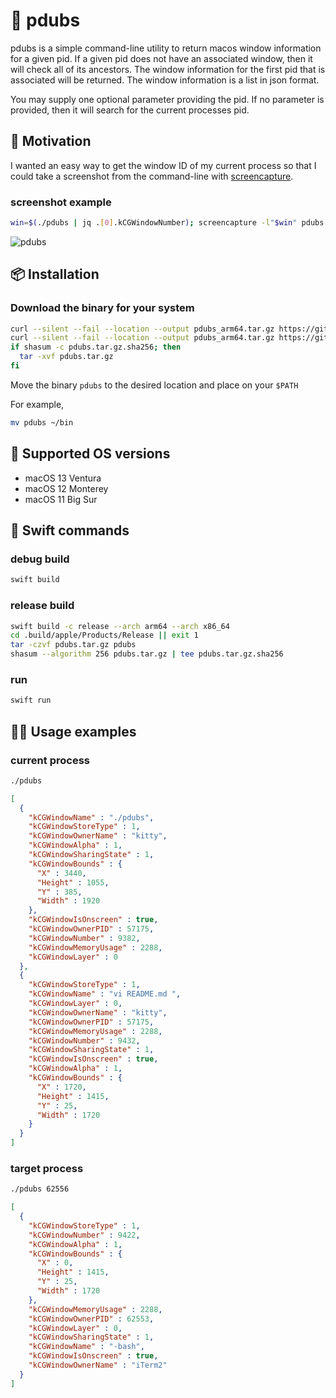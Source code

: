 # 🦬 pdubs
pdubs is a simple command-line utility to return macos window information for a given pid. If a given pid does not have an associated window, then it will check all of its ancestors. The window information for the first pid that is associated will be returned. The window information is a list in json format.

You may supply one optional parameter providing the pid. If no parameter is provided, then it will search for the current processes pid.

## 🤔 Motivation
I wanted an easy way to get the window ID of my current process so that I could take a screenshot from the command-line with [screencapture](https://ss64.com/osx/screencapture.html).  
### screenshot example
```bash
win=$(./pdubs | jq .[0].kCGWindowNumber); screencapture -l"$win" pdubs.png
```
![pdubs](https://github.com/mikesmithgh/pdubs/assets/10135646/5e389586-717a-4f60-9f59-30a40eea1548)

## 📦 Installation

### Download the binary for your system
```sh
curl --silent --fail --location --output pdubs_arm64.tar.gz https://github.com/mikesmithgh/pdubs/releases/download/v1.0.1/pdubs.tar.gz
curl --silent --fail --location --output pdubs_arm64.tar.gz https://github.com/mikesmithgh/pdubs/releases/download/v1.0.1/pdubs.tar.gz.sha256
if shasum -c pdubs.tar.gz.sha256; then 
  tar -xvf pdubs.tar.gz 
fi
```
Move the binary `pdubs` to the desired location and place on your `$PATH`

For example,
```sh
mv pdubs ~/bin
```

## 🍎 Supported OS versions
- macOS 13 Ventura
- macOS 12 Monterey
- macOS 11 Big Sur

## 🔨 Swift commands

### debug build
```sh
swift build
```

### release build
```sh
swift build -c release --arch arm64 --arch x86_64
cd .build/apple/Products/Release || exit 1
tar -czvf pdubs.tar.gz pdubs
shasum --algorithm 256 pdubs.tar.gz | tee pdubs.tar.gz.sha256
```

### run
```sh
swift run
```

## 👩‍💻 Usage examples

### current process
```sh
./pdubs
```
```json
[
  {
    "kCGWindowName" : "./pdubs",
    "kCGWindowStoreType" : 1,
    "kCGWindowOwnerName" : "kitty",
    "kCGWindowAlpha" : 1,
    "kCGWindowSharingState" : 1,
    "kCGWindowBounds" : {
      "X" : 3440,
      "Height" : 1055,
      "Y" : 385,
      "Width" : 1920
    },
    "kCGWindowIsOnscreen" : true,
    "kCGWindowOwnerPID" : 57175,
    "kCGWindowNumber" : 9382,
    "kCGWindowMemoryUsage" : 2288,
    "kCGWindowLayer" : 0
  },
  {
    "kCGWindowStoreType" : 1,
    "kCGWindowName" : "vi README.md ",
    "kCGWindowLayer" : 0,
    "kCGWindowOwnerName" : "kitty",
    "kCGWindowOwnerPID" : 57175,
    "kCGWindowMemoryUsage" : 2288,
    "kCGWindowNumber" : 9432,
    "kCGWindowSharingState" : 1,
    "kCGWindowIsOnscreen" : true,
    "kCGWindowAlpha" : 1,
    "kCGWindowBounds" : {
      "X" : 1720,
      "Height" : 1415,
      "Y" : 25,
      "Width" : 1720
    }
  }
]
```

### target process
```sh
./pdubs 62556
```
```json
[
  {
    "kCGWindowStoreType" : 1,
    "kCGWindowNumber" : 9422,
    "kCGWindowAlpha" : 1,
    "kCGWindowBounds" : {
      "X" : 0,
      "Height" : 1415,
      "Y" : 25,
      "Width" : 1720
    },
    "kCGWindowMemoryUsage" : 2288,
    "kCGWindowOwnerPID" : 62553,
    "kCGWindowLayer" : 0,
    "kCGWindowSharingState" : 1,
    "kCGWindowName" : "-bash",
    "kCGWindowIsOnscreen" : true,
    "kCGWindowOwnerName" : "iTerm2"
  }
]
```

